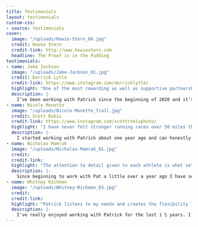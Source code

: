 ```yaml
---
title: Testimonials
layout: testimonials
custom-css:
- source: testimonials
cover:
  image: "/uploads/Howie-Stern_04.jpg"
  credit: Howie Stern
  credit-link: http://www.howiestern.com
  headline: The Proof is in the Pudding
testimonials:
- name: Jake Jackson
  image: "/uploads/Jake-Jackson_01.jpg"
  credit: Derrick Lytle
  credit-link: https://www.instagram.com/derricklytle/
  highlight: "One of the most rewarding as well as supportive partnerships I’ve experienced."
  description: |-
    I’ve been working with Patrick since the beginning of 2020 and it’s been one of the most rewarding as well as supportive partnerships I’ve experienced. Through his coaching and mentoring I’ve had many breakthroughs with my running and racing career that have given me confidence in all aspects of life. Being someone who works a full time job and has a big family we’ve been able to structure a training plan that helps keep life relatively balanced while also allowing me to chase big goals. Couldn’t ask for a better coach/ athlete relationship and I look forward to whatever the future brings us.
- name: Nicole Monette
  image: "/uploads/Nicole-Monette_Trail.jpg"
  credit: Scott Rokis
  credit-link: https://www.instagram.com/scottrokisphoto/
  highlight: "I have never felt stronger running races over 50 miles than I have over the past year of training with Patrick."
  description: |-
    I started working with Patrick about one year ago and can honestly say that the experience has reinvigorated my running and has made me more excited than ever to pursue big goals in the sport of ultrarunning. His knowledge of both the history and the physiological demands of the sport allow him to develop training plans that are extremely specific to the event that I'm training for and I always feel confident that I am prepared and ready to go on race day. I have never felt stronger running races over 50 miles than I have over the past year of training with Patrick, and the results speak for themselves. He believes in his athletes and is always an encouraging voice when the inevitable doubts creep in.
- name: Nicholas Mamrak
  image: "/uploads/Nicholas-Mamrak_01.jpg"
  credit:
  credit-link:
  highlight: "The attention to detail given to each athlete is what sets Pat apart."
  description: |-
    Since beginning to work with Pat a little over a year ago I have seen huge improvements in my running. Across the full spectrum of paces and distances, Pat has been able to apply his technical expertise and coaching experience to simultaneously increase my leg speed, endurance, and durability - all critical assets for any ultra runner. More importantly than just help me get faster, Pat has been able to work with me on an individual level developing a unique training program and strength regime to specifically cater to my needs as an athlete and fit my rigid schedule. The attention to detail given to each athlete is what sets Pat apart. I highly recommend his services to anyone looking to level up their running.
- name: Whitney Richman
  image: "/uploads/Whitney-Richman_03.jpg"
  credit:
  credit-link:
  highlight: "Patrick listens to my needs and creates the flexibility I need with having two young children."
  description: |-
    I've really enjoyed working with Patrick for the last 1 ½ years. I was hesitant about working with a coach because I was afraid of a strict training schedule, but Patrick listens to my needs and creates the flexibility I need with having two young children. I like that our coach-athlete relationship feels like a partnership, where he constantly asks for my input and we are in each other's corners. I am more confident and mentally strong thanks to his continued support and confidence in me.
---
```

